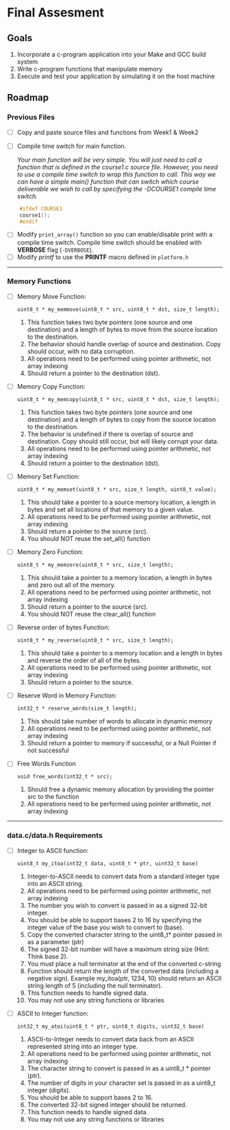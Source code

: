 # Final Assesment

## Goals
1. Incorporate a c-program application into your Make and GCC build system
1. Write c-program functions that manipulate memory
1. Execute and test your application by simulating it on the host machine

## Roadmap
### Previous Files

- [ ] Copy and paste source files and functions from Week1 & Week2
- [ ] Compile time switch for main function.  

    *Your main function will be very simple. You will just need to call a function that is defined in the course1.c source file. However, you need to use a compile time switch to wrap this function to call. This way we can have a simple main() function that can switch which course deliverable we wish to call by specifying the -DCOURSE1 compile time switch.*

```c
    #ifdef COURSE1
    course1();
    #endif
```

- [ ] Modify `print_array()` function so you can enable/disable print with a compile time switch.  Compile time switch should be enabled with **VERBOSE** flag  (`-DVERBOSE`).
- [ ] Modify *printf* to use the **PRINTF** macro defined in `platform.h`

---
### Memory Functions
- [ ] Memory Move Function:
    ```
    uint8_t * my_memmove(uint8_t * src, uint8_t * dst, size_t length);
    ```

    1. This function takes two byte pointers (one source and one destination) and a length of bytes to move from the source location to the destination.
    2. The behavior should handle overlap of source and destination. Copy should occur, with no data corruption.
    3. All operations need to be performed using pointer arithmetic, not array indexing
    4. Should return a pointer to the destination (dst).

- [ ] Memory Copy Function:
    ```
    uint8_t * my_memcopy(uint8_t * src, uint8_t * dst, size_t length);
    ```

    1. This function takes two byte pointers (one source and one destination) and a length of bytes to copy from the source location to the destination.
    2. The behavior is undefined if there is overlap of source and destination. Copy should still occur, but will likely corrupt your data.
    3. All operations need to be performed using pointer arithmetic, not array indexing
    4. Should return a pointer to the destination (dst).

- [ ] Memory Set Function:
    ```
    uint8_t * my_memset(uint8_t * src, size_t length, uint8_t value);
    ```
    1. This should take a pointer to a source memory location, a length in bytes and set all locations of that memory to a given value.
    2. All operations need to be performed using pointer arithmetic, not array indexing
    3. Should return a pointer to the source (src).
    4. You should NOT reuse the set_all() function

- [ ] Memory Zero Function:
    ```
    uint8_t * my_memzero(uint8_t * src, size_t length);
    ```
    1. This should take a pointer to a memory location, a length in bytes and zero out all of the memory.
    2. All operations need to be performed using pointer arithmetic, not array indexing
    3. Should return a pointer to the source (src).
    4. You should NOT reuse the clear_all() function

- [ ] Reverse order of bytes Function:
    ```
    uint8_t * my_reverse(uint8_t * src, size_t length);
    ```
    1. This should take a pointer to a memory location and a length in bytes and reverse the order of all of the bytes.
    2. All operations need to be performed using pointer arithmetic, not array indexing
    3. Should return a pointer to the source.

- [ ] Reserve Word in Memory Function:
    ```
    int32_t * reserve_words(size_t length);
    ```
    1. This should take number of words to allocate in dynamic memory
    2. All operations need to be performed using pointer arithmetic, not array indexing
    3. Should return a pointer to memory if successful, or a Null Pointer if not successful

- [ ] Free Words Function
    ```
    void free_words(int32_t * src);
    ```
    1. Should free a dynamic memory allocation by providing the pointer src to the function
    2. All operations need to be performed using pointer arithmetic, not array indexing

---
### data.c/data.h Requirements

- [ ] Integer to ASCII function:
    ```
    uint8_t my_itoa(int32_t data, uint8_t * ptr, uint32_t base)
    ```
  1. Integer-to-ASCII needs to convert data from a standard integer type into an ASCII string.
  2. All operations need to be performed using pointer arithmetic, not array indexing
  3. The number you wish to convert is passed in as a signed 32-bit integer.
  4. You should be able to support bases 2 to 16 by specifying the integer value of the base you wish to convert to (base).
  5. Copy the converted character string to the uint8_t* pointer passed in as a parameter (ptr)
  6. The signed 32-bit number will have a maximum string size (Hint: Think base 2).
  7. You must place a null terminator at the end of the converted c-string
  8. Function should return the length of the converted data (including a negative sign). Example my_itoa(ptr, 1234, 10) should return an ASCII string length of 5 (including the null terminator).
  9. This function needs to handle signed data.
  10. You may not use any string functions or libraries

- [ ] ASCII to Integer function:
    ```
    int32_t my_atoi(uint8_t * ptr, uint8_t digits, uint32_t base)
    ```
  1. ASCII-to-Integer needs to convert data back from an ASCII represented string into an integer type.
   1. All operations need to be performed using pointer arithmetic, not array indexing
   2. The character string to convert is passed in as a uint8_t * pointer (ptr).
   3. The number of digits in your character set is passed in as a uint8_t integer (digits).
   4. You should be able to support bases 2 to 16.
   5. The converted 32-bit signed integer should be returned.
   6. This function needs to handle signed data.
   7. You may not use any string functions or libraries


